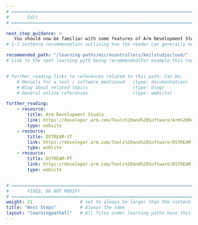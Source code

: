 ```yaml
---
# ================================================================================
#       Edit
# ================================================================================

next_step_guidance: >
   You should now be familiar with some features of Arm Development Studio. Do you know about Keil Studio Cloud?
# 1-3 sentence recommendation outlining how the reader can generally keep learning about these topics, and a specific explanation of why the next step is being recommended.

recommended_path: "/learning-paths/microcontrollers/keilstudiocloud/"
# Link to the next learning path being recommended(For example this could be /learning-paths/servers-and-cloud-computing/mongodb).


# further_reading links to references related to this path. Can be:
    # Manuals for a tool / software mentioned   (type: documentation)
    # Blog about related topics                 (type: blog)
    # General online references                 (type: website) 

further_reading:
    - resource:
        title: Arm Development Studio
        link: https://developer.arm.com/Tools%20and%20Software/Arm%20Development%20Studio
        type: website
    - resource:
        title: DSTREAM-ST
        link: https://developer.arm.com/Tools%20and%20Software/DSTREAM-ST
        type: website
    - resource:
        title: DSTREAM-PT
        link: https://developer.arm.com/Tools%20and%20Software/DSTREAM-PT
        type: website


# ================================================================================
#       FIXED, DO NOT MODIFY
# ================================================================================
weight: 21                  # set to always be larger than the content in this path, and one more than 'review'
title: "Next Steps"         # Always the same
layout: "learningpathall"   # All files under learning paths have this same wrapper
---
```

